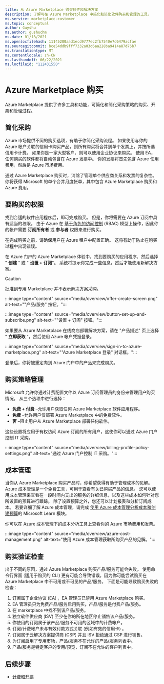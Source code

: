 ```yaml
---
title: 从 Azure Marketplace 购买软件和解决方案
description: 了解可在 Azure Marketplace 中简化和简化软件购买和管理的工具。
ms.service: marketplace-customer
ms.topic: conceptual
author: Guyshu
ms.author: gushuchm
ms.date: 01/18/2021
ms.openlocfilehash: 11145280aad1ecd9777ec2fb7540e7d6479acfae
ms.sourcegitcommit: bce54ddb9fff7332a03d6aa228ba9414a87d76b7
ms.translationtype: MT
ms.contentlocale: zh-CN
ms.lasthandoff: 06/22/2021
ms.locfileid: "112431550"
---
```

# <a name="azure-marketplace-purchasing"></a>Azure Marketplace 购买

Azure Marketplace 提供了许多工具和功能，可简化和简化采购策略的购买、开票和管理过程。

## <a name="simplified-procurement"></a>简化采购

Azure 市场提供不同的购买选项，有助于你简化采购流程。 如果使用与你的 Azure 帐户关联的信用卡购买产品，则所有购买将合并到单个发票上，并按所选信用卡计费。 如果你是一家大型客户，则可以使用企业协议来购买。 使用 EA，任何购买的软件都将自动包含在 Azure 发票中。 你的发票将首先包含 Azure 使用费用，然后是 Azure 市场费用。

通过 Azure Marketplace 购买时，消除了管理单个供应商关系和发票的复杂性。 你将获得 Microsoft 的单个合并月度帐单，其中包含 Azure Marketplace 购买和 Azure 费用。

## <a name="permission-to-purchase"></a>要购买的权限

找到合适的软件应用程序后，即可完成购买。 但是，你将需要在 Azure 订阅中具有适当的权限。 由于 Azure 在 [基于角色的访问控制](/azure/role-based-access-control/overview) (RBAC) 模型上操作，因此你的帐户需要 **订阅所有者** 或 **参与者** 权限来进行购买。

在完成购买之前，请确保用户在 Azure 租户中配置正确。 这将有助于防止在购买过程中出现错误。

在 Azure 门户的 Azure Marketplace 体验中，找到要购买的应用程序，然后选择 " **创建** " 或 " **设置 + 订阅**"。 系统将提示你完成一些信息，然后才能使用新解决方案。

> [!CAUTION]
> 批准到专用 Marketplace 并不表示解决方案采购。

:::image type="content" source="media/overview/offer-create-screen.png" alt-text="&quot;产品/服务&quot; 按钮。":::

:::image type="content" source="media/overview/button-set-up-and-subscribe.png" alt-text="&quot;设置 + 订阅&quot; 按钮。":::

如果要从 Azure Marketplace 在线商店部署解决方案，请在 "产品描述" 页上选择 " **立即获取** "，然后使用 Azure 帐户凭据登录。

:::image type="content" source="media/overview/sign-in-to-azure-marketplace.png" alt-text="&quot;Azure Marketplace 登录&quot; 对话框。":::

登录后，你将被重定向到 Azure 门户中的产品来完成购买。

## <a name="purchase-policy-management"></a>购买策略管理

Microsoft 允许你通过计费配置文件以 Azure 订阅管理员的身份来管理用户购买情况。 从三个选项中进行选择：

- **免费 + 付费** –允许用户获取任何 Azure Marketplace 软件应用程序。
- **免费** –允许用户仅部署 Azure Marketplace 中的免费软件。
- **否** –阻止用户从 Azure Marketplace 部署任何软件。

这些设置将应用于有权访问 Azure 订阅的所有用户，这使你可以通过 Azure 门户控制 IT 采购。

:::image type="content" source="media/overview/billing-profile-policy-settings.png" alt-text="通过 Azure 门户控制 IT 采购。":::

## <a name="cost-management"></a>成本管理

当你从 Azure Marketplace 购买产品时，你希望获得有助于管理成本的见解。 Azure 成本管理是一个免费工具，可用于查看有关已购买产品的信息。 您可以使用成本管理来查看在一段时间内支出的服务的详细信息，以及这些成本如何针对您所设置的预算进行跟踪。 除了设置预算之外，您还可以计划报表和分析订阅成本。 若要详细了解 Azure 成本管理，请完成 [使用 Azure 成本管理分析成本和创建预算](/learn/modules/analyze-costs-create-budgets-azure-cost-management/)的 Microsoft Learn 模块。

你可以在 Azure 成本管理下的成本分析工具上查看你的 Azure 市场费用和发票。

:::image type="content" source="media/overview/azure-cost-management.png" alt-text="使用 Azure 成本管理获取所购买产品的见解。":::

## <a name="purchase-validation-checks"></a>购买验证检查

出于不同的原因，通过 Azure Marketplace 购买产品/服务可能会失败。 使用命令行界面 (适用于购买的 CLI) 更有可能会导致错误，因为你可能尝试购买在 Azure Marketplace 中不可用或不可见的产品/服务。 下面是可能导致购买失败的检查：

1. 订阅属于企业协议 (EA) ，EA 管理员已禁用 Azure Marketplace 购买。
1. EA 管理员只为免费产品/服务启用购买，产品/服务是付费产品/服务。
1. 在 marketplace 中找不到该产品/服务。
1. 独立软件供应商 (ISV) 至少在你的所在地区停止销售该产品/服务。
1. 你使用的订阅属于该产品/服务不可用的区域中的计费帐户。
1. 订阅/计费帐户未与有效付款方式关联 (例如有效的信用卡) 。
1. 订阅属于云解决方案提供商 (CSP) 并且 ISV 拒绝通过 CSP 进行销售。
1. 为订阅启用了专用市场，产品/服务不在允许的产品/服务列表中。
1. 产品/服务是特定客户的专用/预览，订阅不在允许的客户列表中。

## <a name="next-steps"></a>后续步骤

- [计费和开票](billing-invoicing.md)